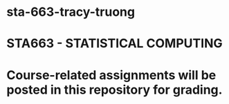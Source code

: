 # sta-663-tracy-truong

# STA663 - STATISTICAL COMPUTING

# Course-related assignments will be posted in this repository for grading. 
